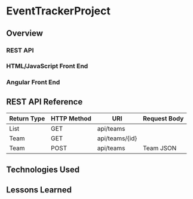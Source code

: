 # EventTrackerProject

## Overview

### REST API

### HTML/JavaScript Front End

### Angular Front End

## REST API Reference
| Return Type | HTTP Method | URI | Request Body |
|------------|-------------|-----|--------------|
| List<Team> | GET | api/teams | |
| Team       | GET | api/teams/{id} | |
| Team       | POST | api/teams | Team JSON |

## Technologies Used

## Lessons Learned
